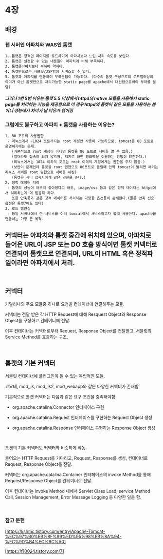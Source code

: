 # 4장

## 배경

### 웹 서버인 아파치와 WAS인 톰캣

~~~
1. 톰캣은 정적인 페이지를 로드하기에 아파치보다 느린 처리 속도를 보인다.
2. 톰캣은 설정할 수 있는 내용들이 아파치에 비해 부족하다.
3. 톰캣은아파치보다 부하에 약하다.
4. 톰캣만으로는 서블릿/JSP밖에 서비스할 수 없다.
5. 톰캣과 아파치를 연동하여 부하분담이 가능하다. (다수의 톰캣 구성으로의 로드밸러싱의 의미가 아닌 톰캣만으로 처리가능한 static page를 apache에서 대신함으로써의 부하를 분담)
~~~

##### 그러나 1번 5번 이유는 톰캣 5.5 이상에서 httpd의 native 모듈을 사용해서 static page를 처리하는 기능을 제공함으로 이 경우 httpd와 톰캣이 같은 모듈을 사용하는 셈이니 성능에서 차이가 날 이유가 없어짐

### 그럼에도 불구하고 아파치 + 톰캣을 사용하는 이유는?

~~~
1. 80 포트의 사용권한
 - 리눅스에서 ~1024 포트까지는 root 계정만 사용이 가능하므로, tomcat을 80 포트로 운영하기에는 문제.
   (기본적으로 root 계정이 아니면 톰켓을 80 포트로 서버를 열 수 없음.)
   (열더라도 접속이 되지 않으며, 억지로 하면 방화벽을 이용하는 방법이 있긴하다.)
   (리눅스에서는 1024 이하의 포트는 root 이외의 계정에게는 권한을 주지 않음.)
   (보안이 문제인데 톰켓을 root 권한으로 80포트로 돌릴때 만약 tomcat이 뚫리면 해커는 리눅스 서버를 root 권한으로 서버를 해킹)
   (톰캣은 서버 접속자에게 같은 권한을 준다.)
2. 정적 데이터 처리
 - 톰캣의 성능이 아무리 좋아졌다고 해도, image/css 등과 같은 정적 데이터는 httpd에서 처리하는게 더 믿음직 하다.
   또한 압축등과 같은 정적 데이터를 처리하는 다양한 옵션등이 존재한다.(물론 압축 전송 옵션은 톰캣7에도 있다)
3. 로드 밸런싱
 - 동일 서버내에서 한 서비스를 여러 tomcat에서 서비스하고자 할때 사용한다. apache를 연동하는 가장 큰 목적.
~~~

## 커넥터는 아파치와 톰캣 중간에 위치해 있으며, 아파치로 들어온 URL이 JSP 또는 DO 호출 방식이면 톰캣 커넥터로 연결되어 톰캣으로 연결되며, URL이 HTML 혹은 정적파일이라면 아파치에서 처리.

<br>

## 커넥터

카탈리나의 주요 모듈중 하나로 요청을 컨테이너에 연결해주는 모듈.

커넥터는 전달 받은 각 HTTP Request에 대해 Resquest Object와 Response Object를 구성하고 컨테이너에 전달.

이후 컨테이너는 커넥터로부터 Request, Response Object를 전달받고, 서블릿의 Service Method를 호출하는 구조.

<br>

## 톰캣의 기본 커넥터

서블릿 컨테이너에 플러그인이 될 수 있는 독립적인 모듈.

코요테, mod_jk, mod_jk2, mod_webapp와 같은 다양한 커넥터가 존재함

기본적으로 톰캣 커넥터는 다음과 같은 요구 조건을 충족해야함

- org.apache.catalina.Connector 인터페이스 구현

- org.apache.catalina.Request 인터페이스를 구현하는 Request Object 생성

- org.apache.catalina.Response 인터페이스 구현하는 Response Object 생성

<br>

톰캣의 기본 커넥터도 커넥터와 비슷하게 작동.

들어오는 HTTP Request를 기다리고, Request, Response를 생성, 컨테이너로 Request, Response Object를 전달.

커넥터는 org.apache.catalina.Container 인터페이스의 invoke Method를 통해 Request/Response Object를 컨테이너로 전달.

이후 컨테이너는 invoke Method 내에서 Servlet Class Load, service Method Call, Session Management, Error Message Logging 등 다양한 일을 함.

<br>



### 참고 문헌

[https://kshmc.tistory.com/entry/Apache-Tomcat-%EC%97%B0%EB%8F%99%ED%95%98%EB%8A%94-%EC%9D%B4%EC%9C%A0]

[https://f10024.tistory.com/7]
